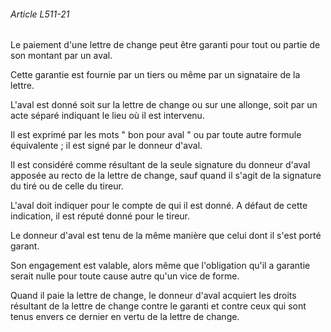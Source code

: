 ###### Article L511-21

Le paiement d'une lettre de change peut être garanti pour tout ou partie de son montant par un aval.

Cette garantie est fournie par un tiers ou même par un signataire de la lettre.

L'aval est donné soit sur la lettre de change ou sur une allonge, soit par un acte séparé indiquant le lieu où il est intervenu.

Il est exprimé par les mots " bon pour aval " ou par toute autre formule équivalente ; il est signé par le donneur d'aval.

Il est considéré comme résultant de la seule signature du donneur d'aval apposée au recto de la lettre de change, sauf quand il s'agit de la signature du tiré ou de celle du tireur.

L'aval doit indiquer pour le compte de qui il est donné. A défaut de cette indication, il est réputé donné pour le tireur.

Le donneur d'aval est tenu de la même manière que celui dont il s'est porté garant.

Son engagement est valable, alors même que l'obligation qu'il a garantie serait nulle pour toute cause autre qu'un vice de forme.

Quand il paie la lettre de change, le donneur d'aval acquiert les droits résultant de la lettre de change contre le garanti et contre ceux qui sont tenus envers ce dernier en vertu de la lettre de change.

